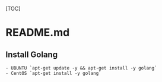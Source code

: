 [TOC]
# README.md

## Install Golang
    - UBUNTU `apt-get update -y && apt-get install -y golang`
    - CentOS `apt-get install -y golang`


